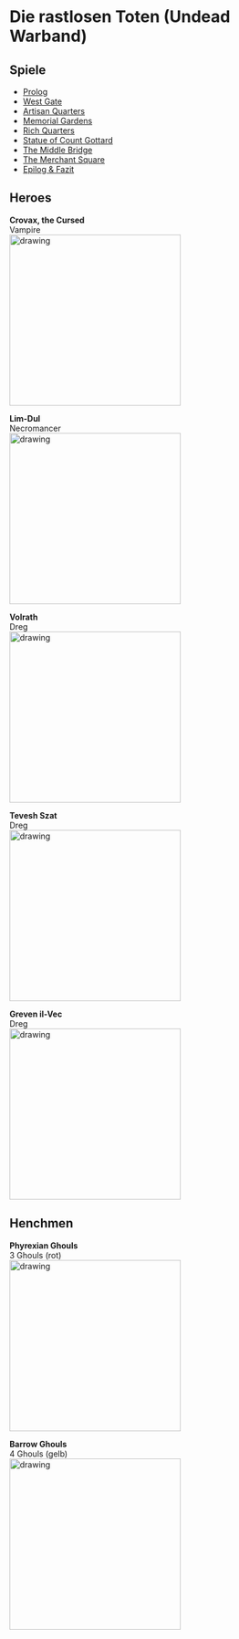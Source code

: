 # Die rastlosen Toten (Undead Warband)
## Spiele
 - [Prolog](Vampire_Diaries.md#prolog)  
 - [West Gate](Vampire_Diaries.md#west-gate)  
 - [Artisan Quarters](Vampire_Diaries.md#artisan-quarters)  
 - [Memorial Gardens](Vampire_Diaries.md#memorial-gardens)
 - [Rich Quarters](Vampire_Diaries.md#rich-quarters)
 - [Statue of Count Gottard](Vampire_Diaries.md#statue-of-count-gottard)
 - [The Middle Bridge](Vampire_Diaries.md#the-middle-bridge)
 - [The Merchant Square](Vampire_Diaries.md#the-merchant-square)
 - [Epilog & Fazit](Vampire_Diaries.md#epilog)

## Heroes
**Crovax, the Cursed**  
Vampire  
<img src="Pics/IMG_20210529_122037.jpg" alt="drawing" width="300"/>

**Lim-Dul**  
Necromancer  
<img src="Pics/IMG_20210529_122026.jpg" alt="drawing" width="300"/>

**Volrath**  
Dreg  
<img src="Pics/IMG_20210529_121935.jpg" alt="drawing" width="300"/>

**Tevesh Szat**  
Dreg  
<img src="Pics/IMG_20210529_121958.jpg" alt="drawing" width="300"/>

**Greven il-Vec**  
Dreg  
<img src="Pics/IMG_20210529_121912.jpg" alt="drawing" width="300"/>

## Henchmen
**Phyrexian Ghouls**  
3 Ghouls (rot)  
<img src="Pics/IMG_20210529_122231.jpg" alt="drawing" width="300"/>

**Barrow Ghouls**  
4 Ghouls (gelb)  
<img src="Pics/IMG_20210529_122124.jpg" alt="drawing" width="300"/>
